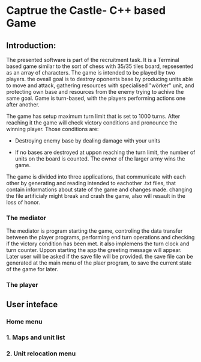 # Captrue the Castle- C++ based Game
## Introduction:
The presented software is part of the recruitment task. It is a Terminal based game similar to the sort of chess with 35/35 tiles board, repsesented as an array of characters. The game is intended to be played by two players. the oveall goal is to destroy oponents base by producing units able to move and attack, gathering resources with specialised "wörker" unit, and protecting own base and resources from the enemy trying to achive the same goal. Game is turn-based, with the players performing actions one after another. 

The game has setup maximum turn limit that is set to 1000 turns. After reaching it the game will check victory conditions and pronounce the winning player. Those conditions are:
- Destroying enemy base by dealing damage with your units
  
- If no bases are destroyed at uppon reaching the turn limit, the number of units on the board is counted. The owner of the larger army wins the game.

The game is divided into three applications, that communicate with each other by generating and reading intended to eachother .txt files, that contain informations about state of the game and changes made. changing the file artificialy might break and crash the game, also will resault in the loss of honor. 

### The mediator
The mediator is program starting the game, controling the data transfer between the player programs, performing end turn operations and checking if the victory condition has been met. it also implemens the turn clock and turn counter. Uppon starting the app the greeting message will appear. Later user will be asked if the save file will be provided. the save file can be generated at the main menu of the plaer program, to save the current state of the game for later. 

### The player

## User inteface
### Home menu
### 1. Maps and unit list
### 2. Unit relocation menu